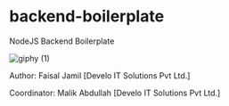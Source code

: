 # backend-boilerplate
 NodeJS Backend Boilerplate
 
![giphy (1)](https://user-images.githubusercontent.com/26728753/154282029-586106e2-5b93-49a6-b4b6-945e57c608aa.gif)


Author: Faisal Jamil [Develo IT Solutions Pvt Ltd.]

Coordinator: Malik Abdullah [Develo IT Solutions Pvt Ltd.]
